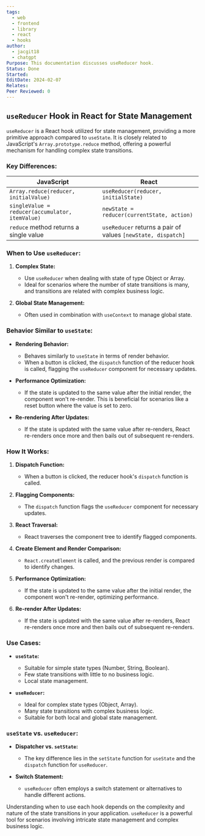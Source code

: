 ```yaml
---
tags:
  - web
  - frontend
  - library
  - react
  - hooks
author:
  - jacgit18
  - chatgpt
Purpose: This documentation discusses useReducer hook.
Status: Done
Started: 
EditDate: 2024-02-07
Relates: 
Peer Reviewed: 0
---
```

## `useReducer` Hook in React for State Management

`useReducer` is a React hook utilized for state management, providing a more primitive approach compared to `useState`. It is closely related to JavaScript's `Array.prototype.reduce` method, offering a powerful mechanism for handling complex state transitions.

### Key Differences:

| JavaScript                                    | React                                                   |
|-----------------------------------------------|---------------------------------------------------------|
| `Array.reduce(reducer, initialValue)`         | `useReducer(reducer, initialState)`                      |
| `singleValue = reducer(accumulator, itemValue)`| `newState = reducer(currentState, action)`               |
| `reduce` method returns a single value          | `useReducer` returns a pair of values `[newState, dispatch]` |

### When to Use `useReducer`:

1. **Complex State:**
   - Use `useReducer` when dealing with state of type Object or Array.
   - Ideal for scenarios where the number of state transitions is many, and transitions are related with complex business logic.

2. **Global State Management:**
   - Often used in combination with `useContext` to manage global state.

### Behavior Similar to `useState`:

- **Rendering Behavior:**
  - Behaves similarly to `useState` in terms of render behavior.
  - When a button is clicked, the `dispatch` function of the reducer hook is called, flagging the `useReducer` component for necessary updates.

- **Performance Optimization:**
  - If the state is updated to the same value after the initial render, the component won't re-render. This is beneficial for scenarios like a reset button where the value is set to zero.

- **Re-rendering After Updates:**
  - If the state is updated with the same value after re-renders, React re-renders once more and then bails out of subsequent re-renders.

### How It Works:

1. **Dispatch Function:**
   - When a button is clicked, the reducer hook's `dispatch` function is called.

2. **Flagging Components:**
   - The `dispatch` function flags the `useReducer` component for necessary updates.

3. **React Traversal:**
   - React traverses the component tree to identify flagged components.

4. **Create Element and Render Comparison:**
   - `React.createElement` is called, and the previous render is compared to identify changes.

5. **Performance Optimization:**
   - If the state is updated to the same value after the initial render, the component won't re-render, optimizing performance.

6. **Re-render After Updates:**
   - If the state is updated with the same value after re-renders, React re-renders once more and then bails out of subsequent re-renders.

### Use Cases:

- **`useState`:**
  - Suitable for simple state types (Number, String, Boolean).
  - Few state transitions with little to no business logic.
  - Local state management.

- **`useReducer`:**
  - Ideal for complex state types (Object, Array).
  - Many state transitions with complex business logic.
  - Suitable for both local and global state management.

### `useState` vs. `useReducer`:

- **Dispatcher vs. `setState`:**
  - The key difference lies in the `setState` function for `useState` and the `dispatch` function for `useReducer`.

- **Switch Statement:**
  - `useReducer` often employs a switch statement or alternatives to handle different actions.

Understanding when to use each hook depends on the complexity and nature of the state transitions in your application. `useReducer` is a powerful tool for scenarios involving intricate state management and complex business logic.